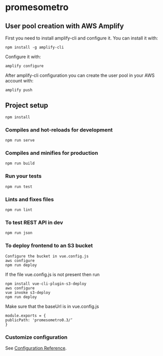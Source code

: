 # promesometro

## User pool creation with AWS Amplify
First you need to install amplify-cli and configure it.
You can install it with:
```
npm install -g amplify-cli
```
Configure it with:
```
amplify configure
```
After amplify-cli configuration you can create the user pool in your AWS account
with:
```
amplify push
```

## Project setup
```
npm install
```

### Compiles and hot-reloads for development
```
npm run serve
```

### Compiles and minifies for production
```
npm run build
```

### Run your tests
```
npm run test
```

### Lints and fixes files
```
npm run lint
```

### To test REST API in dev
```
npm run json
```

### To deploy frontend to an S3 bucket
```
Configure the bucket in vue.config.js
aws configure
npm run deploy
```

If the file vue.config.js is not present then run
```
npm install vue-cli-plugin-s3-deploy
aws configure
vue invoke s3-deploy
npm run deploy
```

Make sure that the baseUrl is in vue.config.js

```
module.exports = {
publicPath: 'promesometro0.3/‘
}
```


### Customize configuration
See [Configuration Reference](https://cli.vuejs.org/config/).
